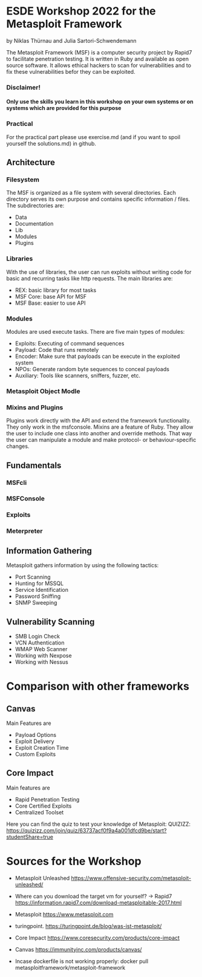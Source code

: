 # ESDE Workshop 2022 for the Metasploit Framework
by Niklas Thürnau and Julia Sartori-Schwendemann

The Metasploit Framework (MSF) is a computer security project by Rapid7 to facilitate penetration testing. It is written in Ruby and available as open source software. It allows ethical hackers to scan for vulnerabilities and to fix these vulnerabilities befor they can be exploited.

### Disclaimer!
#### Only use the skills you learn in this workshop on your own systems or on systems which are provided for this purpose

### Practical
For the practical part please use exercise.md (and if you want to spoil yourself the solutions.md) in github. 

## Architecture
### Filesystem
The MSF is organized as a file system with several directories. Each directory serves its own purpose and contains specific information / files.
The subdirectories are:
* Data
* Documentation
* Lib
* Modules
* Plugins

### Libraries
With the use of libraries, the user can run exploits without writing code for basic and recurring tasks like http requests.
The main libraries are:
* REX: basic library for most tasks
* MSF Core: base API for MSF
* MSF Base: easier to use API

### Modules
Modules are used execute tasks.
There are five main types of modules:
* Exploits: Executing of command sequences
* Payload: Code that runs remotely
* Encoder: Make sure that payloads can be execute in the exploited system
* NPOs: Generate random byte sequences to conceal payloads
* Auxiliary: Tools like scanners, sniffers, fuzzer, etc.

### Metasploit Object Modle
### Mixins and Plugins
Plugins work directly with the API and extend the framework functionality. They only work in the msfconsole.
Mixins are a feature of Ruby. They allow the user to include one class into another and override methods. That way the user can manipulate a module and make protocol- or behaviour-specific changes.

## Fundamentals
### MSFcli
### MSFConsole
### Exploits
### Meterpreter

## Information Gathering
Metasploit gathers information by using the following tactics:
* Port Scanning
* Hunting for MSSQL
* Service Identification
* Password Sniffing
* SNMP Sweeping

## Vulnerability Scanning
* SMB Login Check
* VCN Authentication
* WMAP Web Scanner
* Working with Nexpose
* Working with Nessus


# Comparison with other frameworks

## Canvas
Main Features are 
* Payload Options
* Exploit Delivery
* Exploit Creation Time
* Custom Exploits

## Core Impact
Main features are
* Rapid Penetration Testing
* Core Certified Exploits
* Centralized Toolset



Here you can find the quiz to test your knowledge of Metasploit:
QUIZIZZ: https://quizizz.com/join/quiz/63737acf0f9a4a001dfcd9be/start?studentShare=true

# Sources for the Workshop

* Metasploit Unleashed https://www.offensive-security.com/metasploit-unleashed/

* Where can you download the target vm for yourself?
-> Rapid7 https://information.rapid7.com/download-metasploitable-2017.html

* Metasploit https://www.metasploit.com

* turingpoint. https://turingpoint.de/blog/was-ist-metasploit/

* Core Impact https://www.coresecurity.com/products/core-impact

* Canvas https://immunityinc.com/products/canvas/


* Incase dockerfile is not working properly: docker pull metasploitframework/metasploit-framework
